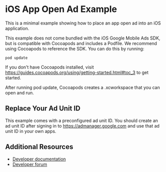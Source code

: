 # iOS App Open Ad Example

This is a minimal example showing how to place an app open ad into an iOS
application.

This example does not come bundled with the iOS Google Mobile Ads SDK, but is
compatible with Cocoapods and includes a Podfile. We recommend using Cocoapods
to reference the SDK. You can do this by running:

`pod update`

If you don't have Cocoapods installed, visit
https://guides.cocoapods.org/using/getting-started.html#toc_3 to get started.

After running pod update, Cocoapods creates a .xcworkspace that you can open and
run.

## Replace Your Ad Unit ID

This example comes with a preconfigured ad unit ID. You should create an ad unit
ID after signing in to https://admanager.google.com and use that ad unit ID in
your own apps.

## Additional Resources

*   [Developer documentation](https://developers.google.com/ad-manager/mobile-ads-sdk)
*   [Developer forum](https://groups.google.com/group/google-admob-ads-sdk)
